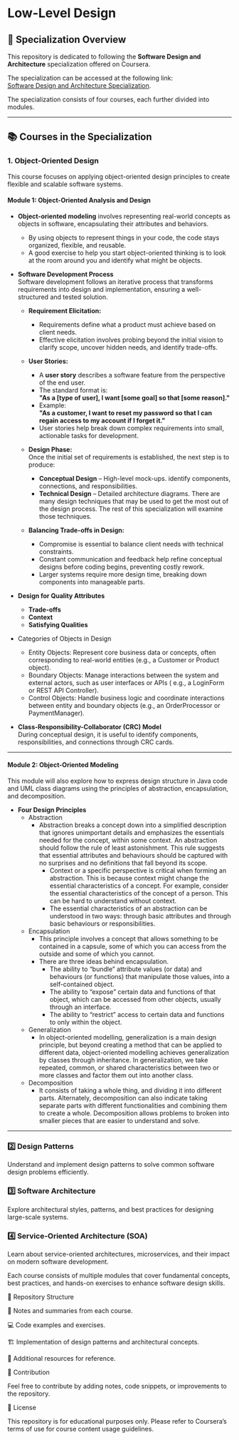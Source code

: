 # Low-Level Design

## 📌 Specialization Overview

This repository is dedicated to following the **Software Design and Architecture** specialization offered on Coursera.

The specialization can be accessed at the following link:  
[Software Design and Architecture Specialization](https://www.coursera.org/specializations/software-design-architecture).

The specialization consists of four courses, each further divided into modules.

---

## 📚 Courses in the Specialization

### 1. Object-Oriented Design

This course focuses on applying object-oriented design principles to create flexible and scalable software systems.

#### Module 1: Object-Oriented Analysis and Design

- **Object-oriented modeling** involves representing real-world concepts as objects in software, encapsulating their
  attributes and behaviors.
    - By using objects to represent things in your code, the code stays organized, flexible, and reusable.
    - A good exercise to help you start object-oriented thinking is to look at the room around you and identify what
      might be objects.

- **Software Development Process**  
  Software development follows an iterative process that transforms requirements into design and implementation,
  ensuring a well-structured and tested solution.

    - **Requirement Elicitation:**
        - Requirements define what a product must achieve based on client needs.
        - Effective elicitation involves probing beyond the initial vision to clarify scope, uncover hidden needs, and
          identify trade-offs.
    - **User Stories:**
        - A **user story** describes a software feature from the perspective of the end user.
        - The standard format is:  
          **"As a [type of user], I want [some goal] so that [some reason]."**
        - Example:  
          **"As a customer, I want to reset my password so that I can regain access to my account if I forget it."**
        - User stories help break down complex requirements into small, actionable tasks for development.

    - **Design Phase:**  
      Once the initial set of requirements is established, the next step is to produce:
        - **Conceptual Design** – High-level mock-ups. identify components, connections, and responsibilities.
        - **Technical Design** – Detailed architecture diagrams. There are many design techniques that may be used to
          get the most
          out of the design process. The rest of this specialization will examine
          those techniques.

    - **Balancing Trade-offs in Design:**
        - Compromise is essential to balance client needs with technical constraints.
        - Constant communication and feedback help refine conceptual designs before coding begins, preventing costly
          rework.
        - Larger systems require more design time, breaking down components into manageable parts.

- **Design for Quality Attributes**
    - **Trade-offs**
    - **Context**
    - **Satisfying Qualities**

- Categories of Objects in Design
    - Entity Objects: Represent core business data or concepts, often corresponding to real-world entities (e.g., a
      Customer or Product object).
    - Boundary Objects: Manage interactions between the system and external actors, such as user interfaces or APIs (
      e.g., a LoginForm or REST API Controller).
    - Control Objects: Handle business logic and coordinate interactions between entity and boundary objects (e.g., an
      OrderProcessor or PaymentManager).

- **Class-Responsibility-Collaborator (CRC) Model**  
  During conceptual design, it is useful to identify components, responsibilities, and connections through CRC cards.

---

#### Module 2: Object-Oriented Modeling

This module will also explore how to express design structure in Java code and UML class diagrams using the principles
of abstraction, encapsulation, and decomposition.

- **Four Design Principles**
    - Abstraction
        - Abstraction breaks a concept down into a simplified description that ignores unimportant details and
          emphasizes the essentials needed for the concept, within some context. An abstraction should follow the rule
          of
          least astonishment. This rule suggests that essential attributes and behaviours should be
          captured with no surprises and no definitions that fall beyond its scope.
            - Context or a specific perspective is critical when forming an abstraction. This is because context might
              change the essential characteristics of a concept. For example, consider the essential characteristics of
              the
              concept of a person. This can be hard to understand without context.
            - The essential characteristics of an abstraction can be understood in
              two ways: through basic attributes and through basic behaviours
              or responsibilities.
    - Encapsulation
        - This principle involves a concept that allows something to be contained in a capsule, some of which you can
          access from the outside and some of which you cannot.
        - There are three ideas behind encapsulation.
            - The ability to “bundle” attribute values (or data) and
              behaviours (or functions) that manipulate those values, into
              a self-contained object.
            - The ability to “expose” certain data and functions of that
              object, which can be accessed from other objects, usually
              through an interface.
            - The ability to “restrict” access to certain data and functions to
              only within the object.
    - Generalization
        - In object-oriented modelling, generalization is a main design principle, but beyond creating a method that can
          be applied to different data, object-oriented modelling achieves generalization by classes through
          inheritance. In generalization, we take repeated, common, or shared characteristics between two or more
          classes and factor them out into another class.
    - Decomposition
        - It consists of taking a whole thing, and dividing it into different parts. Alternately, decomposition can also
          indicate taking separate parts with different functionalities and combining them to create a whole.
          Decomposition allows problems to broken into smaller pieces that are easier to understand and
          solve.

---

### 2️⃣ Design Patterns

Understand and implement design patterns to solve common software design problems efficiently.

### 3️⃣ Software Architecture

Explore architectural styles, patterns, and best practices for designing large-scale systems.

### 4️⃣ Service-Oriented Architecture (SOA)

Learn about service-oriented architectures, microservices, and their impact on modern software development.

Each course consists of multiple modules that cover fundamental concepts, best practices, and hands-on exercises to
enhance software design skills.

📂 Repository Structure

📄 Notes and summaries from each course.

💻 Code examples and exercises.

🏗 Implementation of design patterns and architectural concepts.

🔗 Additional resources for reference.

🤝 Contribution

Feel free to contribute by adding notes, code snippets, or improvements to the repository.

📜 License

This repository is for educational purposes only. Please refer to Coursera’s terms of use for course content usage
guidelines.

